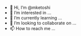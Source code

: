 - 👋 Hi, I’m @mketoshi
- 👀 I’m interested in ...
- 🌱 I’m currently learning ...
- 💞️ I’m looking to collaborate on ...
- 📫 How to reach me ...

<!---
mketoshi/mketoshi is a ✨ special ✨ repository because its `README.md` (this file) appears on your GitHub profile.
You can click the Preview link to take a look at your changes.
--->
